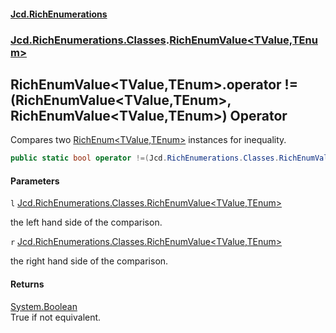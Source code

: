 #### [Jcd.RichEnumerations](index.md 'index')
### [Jcd.RichEnumerations.Classes](Jcd.RichEnumerations.Classes.md 'Jcd.RichEnumerations.Classes').[RichEnumValue&lt;TValue,TEnum&gt;](RichEnumValue_TValue,TEnum_.md 'Jcd.RichEnumerations.Classes.RichEnumValue<TValue,TEnum>')

## RichEnumValue<TValue,TEnum>.operator !=(RichEnumValue<TValue,TEnum>, RichEnumValue<TValue,TEnum>) Operator

Compares two [RichEnum&lt;TValue,TEnum&gt;](RichEnum_TValue,TEnum_.md 'Jcd.RichEnumerations.Classes.RichEnum<TValue,TEnum>') instances for inequality.

```csharp
public static bool operator !=(Jcd.RichEnumerations.Classes.RichEnumValue<TValue,TEnum> l, Jcd.RichEnumerations.Classes.RichEnumValue<TValue,TEnum> r);
```
#### Parameters

<a name='Jcd.RichEnumerations.Classes.RichEnumValue_TValue,TEnum_.op_Inequality(Jcd.RichEnumerations.Classes.RichEnumValue_TValue,TEnum_,Jcd.RichEnumerations.Classes.RichEnumValue_TValue,TEnum_).l'></a>

`l` [Jcd.RichEnumerations.Classes.RichEnumValue&lt;](RichEnumValue_TValue,TEnum_.md 'Jcd.RichEnumerations.Classes.RichEnumValue<TValue,TEnum>')[TValue](RichEnumValue_TValue,TEnum_.md#Jcd.RichEnumerations.Classes.RichEnumValue_TValue,TEnum_.TValue 'Jcd.RichEnumerations.Classes.RichEnumValue<TValue,TEnum>.TValue')[,](RichEnumValue_TValue,TEnum_.md 'Jcd.RichEnumerations.Classes.RichEnumValue<TValue,TEnum>')[TEnum](RichEnumValue_TValue,TEnum_.md#Jcd.RichEnumerations.Classes.RichEnumValue_TValue,TEnum_.TEnum 'Jcd.RichEnumerations.Classes.RichEnumValue<TValue,TEnum>.TEnum')[&gt;](RichEnumValue_TValue,TEnum_.md 'Jcd.RichEnumerations.Classes.RichEnumValue<TValue,TEnum>')

the left hand side of the comparison.

<a name='Jcd.RichEnumerations.Classes.RichEnumValue_TValue,TEnum_.op_Inequality(Jcd.RichEnumerations.Classes.RichEnumValue_TValue,TEnum_,Jcd.RichEnumerations.Classes.RichEnumValue_TValue,TEnum_).r'></a>

`r` [Jcd.RichEnumerations.Classes.RichEnumValue&lt;](RichEnumValue_TValue,TEnum_.md 'Jcd.RichEnumerations.Classes.RichEnumValue<TValue,TEnum>')[TValue](RichEnumValue_TValue,TEnum_.md#Jcd.RichEnumerations.Classes.RichEnumValue_TValue,TEnum_.TValue 'Jcd.RichEnumerations.Classes.RichEnumValue<TValue,TEnum>.TValue')[,](RichEnumValue_TValue,TEnum_.md 'Jcd.RichEnumerations.Classes.RichEnumValue<TValue,TEnum>')[TEnum](RichEnumValue_TValue,TEnum_.md#Jcd.RichEnumerations.Classes.RichEnumValue_TValue,TEnum_.TEnum 'Jcd.RichEnumerations.Classes.RichEnumValue<TValue,TEnum>.TEnum')[&gt;](RichEnumValue_TValue,TEnum_.md 'Jcd.RichEnumerations.Classes.RichEnumValue<TValue,TEnum>')

the right hand side of the comparison.

#### Returns
[System.Boolean](https://docs.microsoft.com/en-us/dotnet/api/System.Boolean 'System.Boolean')  
True if not equivalent.
